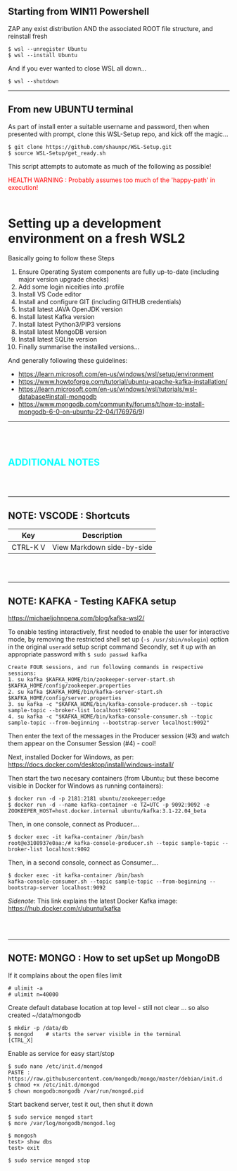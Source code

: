 ## Starting from WIN11 Powershell
ZAP any exist distribution AND the associated ROOT file structure, and reinstall fresh
```shell
$ wsl --unregister Ubuntu
$ wsl --install Ubuntu
```
And if you ever wanted to close WSL all down...
```shell
$ wsl --shutdown
```
---

## From new UBUNTU terminal
As part of install enter a suitable username and password, then when presented with prompt, clone this WSL-Setup repo, and kick off the magic... 
```shell
$ git clone https://github.com/shaunpc/WSL-Setup.git
$ source WSL-Setup/get_ready.sh
```
This script attempts to automate as much of the following as possible!

<span style="color:red">HEALTH WARNING : Probably assumes too much of the 'happy-path' in execution!</span>
<br/><br/>

# Setting up a development environment on a fresh WSL2 
Basically going to follow these Steps
1. Ensure Operating System components are fully up-to-date (including major version upgrade checks)
2. Add some login niceities into .profile
3. Install VS Code editor
4. Install and configure GIT (including GITHUB credentials)
5. Install latest JAVA OpenJDK version
6. Install latest Kafka version
7. Install latest Python3/PIP3 versions
8. Install latest MongoDB version
9. Install latest SQLite version
10. Finally summarise the installed versions... 


And generally following these guidelines:
- https://learn.microsoft.com/en-us/windows/wsl/setup/environment
- https://www.howtoforge.com/tutorial/ubuntu-apache-kafka-installation/
- https://learn.microsoft.com/en-us/windows/wsl/tutorials/wsl-database#install-mongodb
- https://www.mongodb.com/community/forums/t/how-to-install-mongodb-6-0-on-ubuntu-22-04/176976/9)


---
<br/><br/>
<span style="color:cyan">ADDITIONAL NOTES</span>
---
<br/><br/>

---
## NOTE: VSCODE : Shortcuts
|Key|Description|
|---|-----------|
|CTRL-K V | View Markdown side-by-side|

<br/><br/>

---
## NOTE: KAFKA - Testing KAFKA setup 
https://michaeljohnpena.com/blog/kafka-wsl2/

To enable testing interactively, first needed to enable the user for interactive mode, by removing the restricted shell set up (```-s /usr/sbin/nologin```) option in the original ```useradd``` setup script command
Secondly, set it up with an appropriate password with `$ sudo passwd kafka`

```shell
Create FOUR sessions, and run following commands in respective sessions: 
1. su kafka $KAFKA_HOME/bin/zookeeper-server-start.sh $KAFKA_HOME/config/zookeeper.properties
2. su kafka $KAFKA_HOME/bin/kafka-server-start.sh $KAFKA_HOME/config/server.properties
3. su kafka -c "$KAFKA_HOME/bin/kafka-console-producer.sh --topic sample-topic --broker-list localhost:9092"
4. su kafka -c "$KAFKA_HOME/bin/kafka-console-consumer.sh --topic sample-topic --from-beginning --bootstrap-server localhost:9092"
```

Then enter the text of the messages in the Producer session (#3) and watch them appear on the Consumer Session (#4) - cool!

Next, installed Docker for Windows, as per: https://docs.docker.com/desktop/install/windows-install/

Then start the two necesary containers (from Ubuntu; but these become visible in Docker for Windows as running  containers):
```shell
$ docker run -d -p 2181:2181 ubuntu/zookeeper:edge
$ docker run -d --name kafka-container -e TZ=UTC -p 9092:9092 -e ZOOKEEPER_HOST=host.docker.internal ubuntu/kafka:3.1-22.04_beta
```
Then, in one console, connect as Producer....
```
$ docker exec -it kafka-container /bin/bash
root@e3108937e0aa:/# kafka-console-producer.sh --topic sample-topic --broker-list localhost:9092
```
Then, in a second console, connect as Consumer....
```
$ docker exec -it kafka-container /bin/bash
kafka-console-consumer.sh --topic sample-topic --from-beginning --bootstrap-server localhost:9092
```
_Sidenote_: This link explains the latest Docker Kafka image: https://hub.docker.com/r/ubuntu/kafka

<br/>
<br/>

---
## NOTE: MONGO : How to set upSet up MongoDB

If it complains about the open files limit
```shell
# ulimit -a
# ulimit n=40000
```

Create default database location at top level - still not clear ...  so also created ~/data/mongodb   
```shell
$ mkdir -p /data/db
$ mongod    # starts the server visible in the terminal
[CTRL_X]
```
Enable as service for easy start/stop
```shell 
$ sudo nano /etc/init.d/mongod 
PASTE : https://raw.githubusercontent.com/mongodb/mongo/master/debian/init.d
$ chmod +x /etc/init.d/mongod
$ chown mongodb:mongodb /var/run/mongod.pid
```
Start backend server, test it out, then shut it down
```shell
$ sudo service mongod start
$ more /var/log/mongodb/mongod.log 

$ mongosh
test> show dbs
test> exit

$ sudo service mongod stop
```

